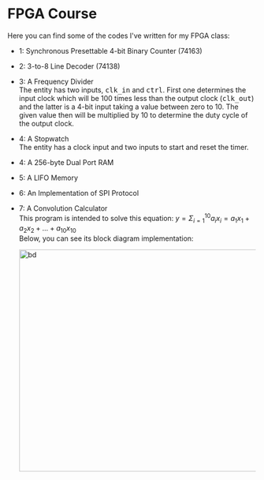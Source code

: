 # FPGA Course
Here you can find some of the codes I've written for my FPGA class:
- 1: Synchronous Presettable 4-bit Binary Counter (74163)
- 2: 3-to-8 Line Decoder (74138)
- 3: A Frequency Divider</br>
  The entity has two inputs, <kbd>clk_in</kbd> and <kbd>ctrl</kbd>. First one determines the input clock which will be 100 times less than the output clock (<kbd>clk_out</kbd>) and the latter is a 4-bit input taking a value between zero to 10. The given value then will be multiplied by 10 to determine the duty cycle of the output clock.
- 4: A Stopwatch</br>
  The entity has a clock input and two inputs to start and reset the timer. 
- 4: A 256-byte Dual Port RAM
- 5: A LIFO Memory
- 6: An Implementation of SPI Protocol
- 7: A Convolution Calculator</br>
  This program is intended to solve this equation: $y = \Sigma_{i=1}^{10}a_i x_i = a_1 x_1 + a_2 x_2 + ... + a_{10} x_{10}$ </br>
  Below, you can see its block diagram implementation:
  
  <img src="main/Convolution/BD.png" alt="bd" width="700" height="450"/>
